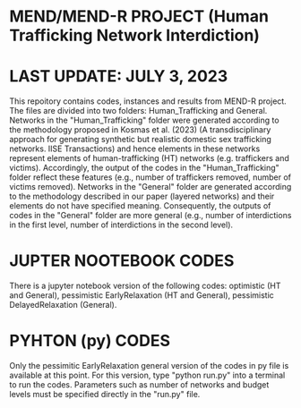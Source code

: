 # MEND/MEND-R PROJECT (Human Trafficking Network Interdiction)

# LAST UPDATE: JULY 3, 2023

This repoitory contains codes, instances and results from MEND-R project.
The files are divided into two folders: Human_Trafficking and General. Networks in the "Human_Trafficking" folder were generated according to the methodology proposed in Kosmas et al. (2023) (A 
transdisciplinary approach for generating synthetic but realistic domestic sex trafficking networks. IISE Transactions) and hence elements in these networks represent elements of human-trafficking (HT) networks
(e.g. traffickers and victims). Accordingly, the output of the codes in the "Human_Trafficking" folder reflect these features (e.g., number of traffickers removed, number of victims removed). Networks in the "General"
folder are generated according to the methodology described in our paper (layered networks) and their elements do not have specified meaning. Consequently, the outputs of codes in the "General" folder are more general
(e.g., number of interdictions in the first level, number of interdictions in the second level). 

# JUPTER NOOTEBOOK CODES 
There is a jupyter notebook version of the following codes: optimistic (HT and General), pessimistic EarlyRelaxation (HT and General), pessimistic DelayedRelaxation (General).

# PYHTON (py) CODES
Only the pessimitic EarlyRelaxation general version of the codes in py file is available at this point. For this version, type "python run.py" into a terminal to run the codes. Parameters such as number of networks and budget levels must be specified directly in the "run.py" file.
